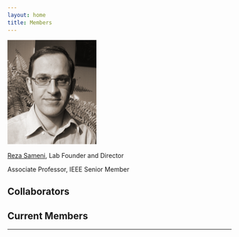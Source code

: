 ```yaml
---
layout: home
title: Members
---
```


<img width="200px" src="/assets/photos/rezasameni.jpg">

[Reza Sameni](https://www.sameni.info), Lab Founder and Director

Associate Professor, IEEE Senior Member

## Collaborators

## Current Members

<!---  Researcher | Name & Current Position | Research During Collaboration | Years --->
<!--- ------------ | ------------- | ------------- | ------------- --->
<!--- To be added |  To be added | To be added | To be added --->
<!---  ... |  ... | ... | ... --->
***
